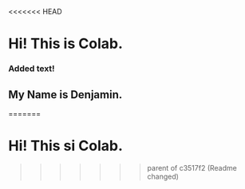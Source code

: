 <<<<<<< HEAD

# Hi! This is Colab.

### Added text!

## My Name is Denjamin.

=======
# Hi! This si Colab.
>>>>>>> parent of c3517f2 (Readme changed)

